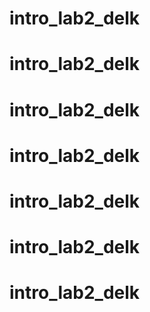 # intro_lab2_delk
# intro_lab2_delk
# intro_lab2_delk
# intro_lab2_delk
# intro_lab2_delk
# intro_lab2_delk
# intro_lab2_delk
